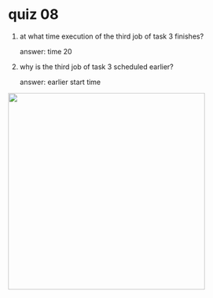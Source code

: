 # quiz 08

1.  at what time execution of the third job of task 3 finishes?

    answer: time 20

2.  why is the third job of task 3 scheduled earlier?

    answer:  earlier start time

<img src="./tasks.jpg" width=400px>
